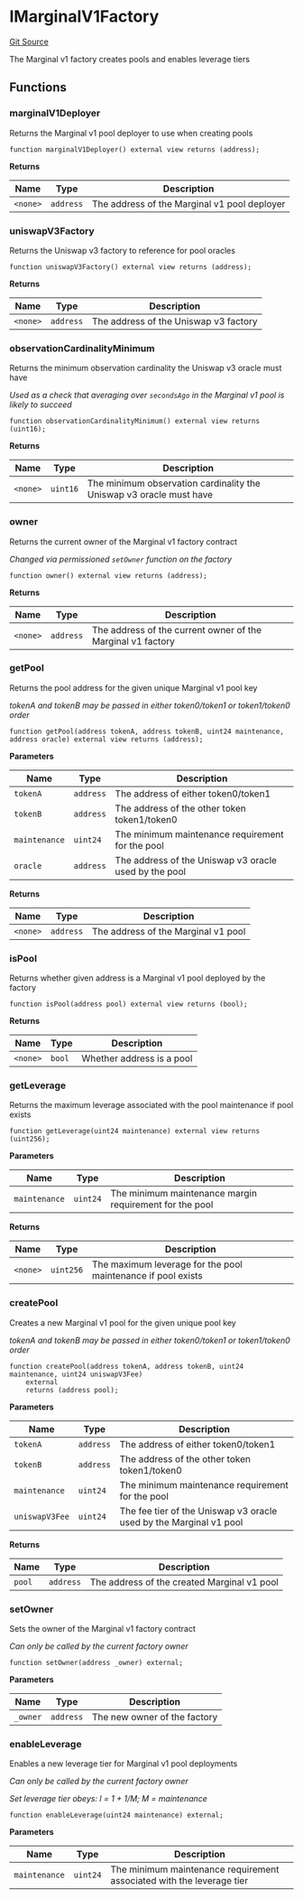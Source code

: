 # IMarginalV1Factory
[Git Source](https://github.com/MarginalProtocol/v1-core/blob/692b49fa7fdd08211d0090e7004215e23af735d5/contracts/interfaces/IMarginalV1Factory.sol)

The Marginal v1 factory creates pools and enables leverage tiers


## Functions
### marginalV1Deployer

Returns the Marginal v1 pool deployer to use when creating pools


```solidity
function marginalV1Deployer() external view returns (address);
```
**Returns**

|Name|Type|Description|
|----|----|-----------|
|`<none>`|`address`|The address of the Marginal v1 pool deployer|


### uniswapV3Factory

Returns the Uniswap v3 factory to reference for pool oracles


```solidity
function uniswapV3Factory() external view returns (address);
```
**Returns**

|Name|Type|Description|
|----|----|-----------|
|`<none>`|`address`|The address of the Uniswap v3 factory|


### observationCardinalityMinimum

Returns the minimum observation cardinality the Uniswap v3 oracle must have

*Used as a check that averaging over `secondsAgo` in the Marginal v1 pool is likely to succeed*


```solidity
function observationCardinalityMinimum() external view returns (uint16);
```
**Returns**

|Name|Type|Description|
|----|----|-----------|
|`<none>`|`uint16`|The minimum observation cardinality the Uniswap v3 oracle must have|


### owner

Returns the current owner of the Marginal v1 factory contract

*Changed via permissioned `setOwner` function on the factory*


```solidity
function owner() external view returns (address);
```
**Returns**

|Name|Type|Description|
|----|----|-----------|
|`<none>`|`address`|The address of the current owner of the Marginal v1 factory|


### getPool

Returns the pool address for the given unique Marginal v1 pool key

*tokenA and tokenB may be passed in either token0/token1 or token1/token0 order*


```solidity
function getPool(address tokenA, address tokenB, uint24 maintenance, address oracle) external view returns (address);
```
**Parameters**

|Name|Type|Description|
|----|----|-----------|
|`tokenA`|`address`|The address of either token0/token1|
|`tokenB`|`address`|The address of the other token token1/token0|
|`maintenance`|`uint24`|The minimum maintenance requirement for the pool|
|`oracle`|`address`|The address of the Uniswap v3 oracle used by the pool|

**Returns**

|Name|Type|Description|
|----|----|-----------|
|`<none>`|`address`|The address of the Marginal v1 pool|


### isPool

Returns whether given address is a Marginal v1 pool deployed by the factory


```solidity
function isPool(address pool) external view returns (bool);
```
**Returns**

|Name|Type|Description|
|----|----|-----------|
|`<none>`|`bool`|Whether address is a pool|


### getLeverage

Returns the maximum leverage associated with the pool maintenance if pool exists


```solidity
function getLeverage(uint24 maintenance) external view returns (uint256);
```
**Parameters**

|Name|Type|Description|
|----|----|-----------|
|`maintenance`|`uint24`|The minimum maintenance margin requirement for the pool|

**Returns**

|Name|Type|Description|
|----|----|-----------|
|`<none>`|`uint256`|The maximum leverage for the pool maintenance if pool exists|


### createPool

Creates a new Marginal v1 pool for the given unique pool key

*tokenA and tokenB may be passed in either token0/token1 or token1/token0 order*


```solidity
function createPool(address tokenA, address tokenB, uint24 maintenance, uint24 uniswapV3Fee)
    external
    returns (address pool);
```
**Parameters**

|Name|Type|Description|
|----|----|-----------|
|`tokenA`|`address`|The address of either token0/token1|
|`tokenB`|`address`|The address of the other token token1/token0|
|`maintenance`|`uint24`|The minimum maintenance requirement for the pool|
|`uniswapV3Fee`|`uint24`|The fee tier of the Uniswap v3 oracle used by the Marginal v1 pool|

**Returns**

|Name|Type|Description|
|----|----|-----------|
|`pool`|`address`|The address of the created Marginal v1 pool|


### setOwner

Sets the owner of the Marginal v1 factory contract

*Can only be called by the current factory owner*


```solidity
function setOwner(address _owner) external;
```
**Parameters**

|Name|Type|Description|
|----|----|-----------|
|`_owner`|`address`|The new owner of the factory|


### enableLeverage

Enables a new leverage tier for Marginal v1 pool deployments

*Can only be called by the current factory owner*

*Set leverage tier obeys: l = 1 + 1/M; M = maintenance*


```solidity
function enableLeverage(uint24 maintenance) external;
```
**Parameters**

|Name|Type|Description|
|----|----|-----------|
|`maintenance`|`uint24`|The minimum maintenance requirement associated with the leverage tier|


